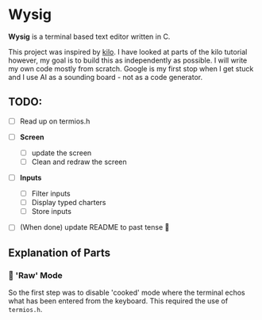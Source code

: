 # Wysig

**Wysig** is a terminal based text editor written in C. 

This project was inspired by [kilo](https://viewsourcecode.org/snaptoken/kilo/index.html). I have looked at parts of the kilo tutorial however, my goal is to build this as independently as possible. I will write my own code  mostly from scratch. Google is my first stop when I get stuck and I use AI as a sounding board - not as a code generator. 

## TODO:

- [ ] Read up on termios.h
- [ ] **Screen**
    - [ ] update the screen
    - [ ] Clean and redraw the screen
- [ ] **Inputs**
    - [ ] Filter inputs
    - [ ] Display typed charters
    - [ ] Store inputs
- [ ] (When done) update README to past tense 🥳


## Explanation of Parts
### 🥩 'Raw' Mode 
So the first step was to disable 'cooked' mode where the terminal echos what has been entered from 
the keyboard. This required the use of `termios.h`.
